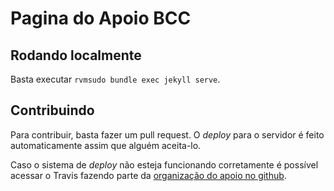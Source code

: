 # Pagina do Apoio BCC

## Rodando localmente

Basta executar `rvmsudo bundle exec jekyll serve`.

## Contribuindo

Para contribuir, basta fazer um pull request. O _deploy_ para o servidor é feito automaticamente assim que alguém aceita-lo.

Caso o sistema de _deploy_ não esteja funcionando corretamente é possível acessar o Travis fazendo parte da [organização do apoio no github](https://github.com/apoiobcc).
